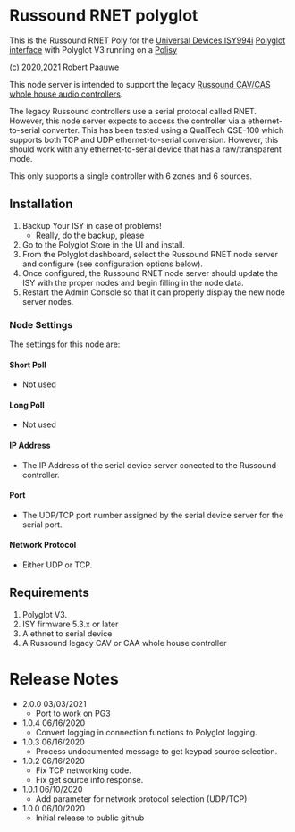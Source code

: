 
# Russound RNET polyglot

This is the Russound RNET Poly for the [Universal Devices ISY994i](https://www.universal-devices.com/residential/ISY)
[Polyglot interface](http://www.universal-devices.com/developers/polyglot/docs/)
with Polyglot V3 running on a [Polisy](https://www.universal-devices.com/product/polisy/)

(c) 2020,2021 Robert Paauwe

This node server is intended to support the legacy
[Russound CAV/CAS whole house audio controllers](http://www.russound.com/).

The legacy Russound controllers use a serial protocal called RNET. However, this
node server expects to access the controller via a ethernet-to-serial converter.
This has been tested using a QualTech QSE-100 which supports both TCP and UDP
ethernet-to-serial conversion. However, this should work with any ethernet-to-serial
device that has a raw/transparent mode.

This only supports a single controller with 6 zones and 6 sources.

## Installation

1. Backup Your ISY in case of problems!
   * Really, do the backup, please
2. Go to the Polyglot Store in the UI and install.
3. From the Polyglot dashboard, select the Russound RNET node server and configure (see configuration options below).
4. Once configured, the Russound RNET node server should update the ISY with the proper nodes and begin filling in the node data.
5. Restart the Admin Console so that it can properly display the new node server nodes.

### Node Settings
The settings for this node are:

#### Short Poll
   * Not used
#### Long Poll
   * Not used

#### IP Address
   * The IP Address of the serial device server conected to the Russound controller. 
#### Port
   * The UDP/TCP port number assigned by the serial device server for the serial port.
#### Network Protocol
   * Either UDP or TCP.


## Requirements
1. Polyglot V3.
2. ISY firmware 5.3.x or later
3. A ethnet to serial device
4. A Russound legacy CAV or CAA whole house controller

# Release Notes

- 2.0.0 03/03/2021
   - Port to work on PG3
- 1.0.4 06/16/2020
   - Convert logging in connection functions to Polyglot logging.
- 1.0.3 06/16/2020
   - Process undocumented message to get keypad source selection.
- 1.0.2 06/16/2020
   - Fix TCP networking code.
   - Fix get source info response.
- 1.0.1 06/10/2020
   - Add parameter for network protocol selection (UDP/TCP)
- 1.0.0 06/10/2020
   - Initial release to public github
